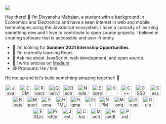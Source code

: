<img src="https://i.imgur.com/uiLF1K8.png" />

Hey there! 👋 I’m Divyanshu Mahajan, a student with a background in Economics and Electronics and have a keen interest in
web and mobile technologies using the JavaScript ecosystem. I have a curiosity of learning something new and I love to contribute
to open source projects. I believe in creating software that is accessible and user-friendly.

- 🔭 I’m looking for **Summer 2021 Internship Opportunities**.
- 🌱 I’m currently learning React.
- 💬 Ask me about JavaScript, web development, and open source.
- 📝 I write articles on [Medium](https://medium.com/@divyanshumahajan).
- 😄 Pronouns: He / him

Hit me up and let's build something amazing together! 🚀

<p align="center">
  <img src="https://github.com/tomchen/stack-icons/blob/master/logos/javascript.svg" alt="JavaScript" width="35px" height="35px" />
  &nbsp;
  <img src="https://github.com/tomchen/stack-icons/blob/master/logos/es6.svg" alt="ECMAScript 6" width="35px" height="35px" />
  &nbsp;
  <img src="https://github.com/tomchen/stack-icons/blob/master/logos/react.svg" alt="React" width="35px" height="35px" />
  &nbsp;
  <img src="https://github.com/tomchen/stack-icons/blob/master/logos/jquery-icon.svg" alt="jQuery" width="35px" height="35px" />
  &nbsp;
  <img src="https://github.com/tomchen/stack-icons/blob/master/logos/electron.svg" alt="Electron" width="35px" height="35px" />
  &nbsp;
  <img src="https://github.com/tomchen/stack-icons/blob/master/logos/nodejs-icon.svg" alt="Node.js" width="35px" height="35px" />
  &nbsp;
  <img src="https://github.com/tomchen/stack-icons/blob/master/logos/express.svg" alt="Express" width="35px" height="35px" />
  &nbsp;
  <img src="https://github.com/tomchen/stack-icons/blob/master/logos/c.svg" alt="C" width="35px" height="35px" />
  &nbsp;
  <img src="https://github.com/tomchen/stack-icons/blob/master/logos/c-plusplus.svg" alt="C++" width="35px" height="35px" />
  &nbsp;
  <img src="https://github.com/tomchen/stack-icons/blob/master/logos/css-3.svg" alt="CSS3" width="35px" height="35px" />
  &nbsp;
  <img src="https://github.com/tomchen/stack-icons/blob/master/logos/sass.svg" alt="Sass" width="35px" height="35px" />
  &nbsp;
  <img src="https://github.com/tomchen/stack-icons/blob/master/logos/bootstrap.svg" alt="Bootstrap" width="35px" height="35px" />
  &nbsp;
  <img src="https://github.com/tomchen/stack-icons/blob/master/logos/material-ui.svg" alt="Material UI" width="35px" height="35px" />
  &nbsp;
  <img src="https://github.com/tomchen/stack-icons/blob/master/logos/semantic-ui.svg" alt="Semantic UI" width="35px" height="35px" />
  &nbsp;
  <img src="https://github.com/tomchen/stack-icons/blob/master/logos/html-5.svg" alt="HTML5" width="35px" height="35px" />
  &nbsp;
  <img src="https://github.com/tomchen/stack-icons/blob/master/logos/figma.svg" alt="Figma" width="35px" height="35px" />
  &nbsp;
  <img src="https://github.com/tomchen/stack-icons/blob/master/logos/git-icon.svg" alt="Git" width="35px" height="35px" />
  &nbsp;
  <img src="https://github.com/tomchen/stack-icons/blob/master/logos/npm.svg" alt="NPM" width="35px" height="35px" />
  &nbsp;
  <img src="https://github.com/tomchen/stack-icons/blob/master/logos/mongodb-icon.svg" alt="MongoDB" width="35px" height="35px" />
  &nbsp;
  <img src="https://github.com/tomchen/stack-icons/blob/master/logos/grunt.svg" alt="Grunt" width="35px" height="35px" />
  &nbsp;
  <img src="https://github.com/tomchen/stack-icons/blob/master/logos/gulp.svg" alt="Gulp" width="35px" height="35px" />
  &nbsp;
  <img src="https://github.com/tomchen/stack-icons/blob/master/logos/eslint.svg" alt="ESLint" width="35px" height="35px" />
  &nbsp;
  <img src="https://github.com/tomchen/stack-icons/blob/master/logos/prettier.svg" alt="Prettier" width="35px" height="35px" />
  &nbsp;
  <img src="https://github.com/tomchen/stack-icons/blob/master/logos/jest.svg" alt="Jest" width="35px" height="35px" />
  &nbsp;
  <img src="https://github.com/tomchen/stack-icons/blob/master/logos/chai.svg" alt="Chai" width="35px" height="35px" />
  &nbsp;
  <img src="https://github.com/tomchen/stack-icons/blob/master/logos/mocha.svg" alt="Mocha" width="35px" height="35px" />
  &nbsp;
  <img src="https://github.com/tomchen/stack-icons/blob/master/logos/handlebars.svg" alt="Handlebars" width="35px" height="35px" />
  &nbsp;
  <img src="https://github.com/tomchen/stack-icons/blob/master/logos/postman.svg" alt="Postman" width="35px" height="35px" />
  &nbsp;
</p>
